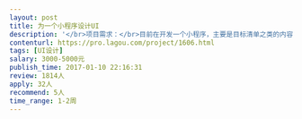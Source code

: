 ```yaml
---                
layout: post       
title: 为一个小程序设计UI           
description: '</br>项目需求：</br>目前在开发一个小程序，主要是目标清单之类的内容，目前有一版UI（约10个页面），</br></br>项目需啊：</br>重新设计一版更加清新个性一点的，在UE上也更加的人性化。</br></br>人员要求：</br>有工具类UI案例可以展示</br>'     
contenturl: https://pro.lagou.com/project/1606.html      
tags: [UI设计]            
salary: 3000-5000元          
publish_time: 2017-01-10 22:16:31         
review: 1814人                   
apply: 32人                   
recommend: 5人                   
time_range: 1-2周              
---                 
```

